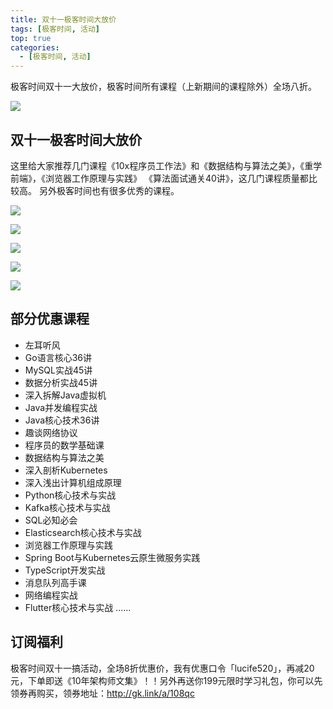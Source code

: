 ```yaml
---
title: 双十一极客时间大放价
tags: [极客时间, 活动]
top: true
categories:
  - [极客时间, 活动]
---
```


极客时间双十一大放价，极客时间所有课程（上新期间的课程除外）全场八折。

![](https://tva1.sinaimg.cn/large/006y8mN6ly1g8hnwfqvw2j30ve0oymzn.jpg)

<!-- more -->
## 双十一极客时间大放价

这里给大家推荐几门课程《10x程序员工作法》和《数据结构与算法之美》，《重学前端》，《浏览器工作原理与实践》 《算法面试通关40讲》，这几门课程质量都比较高。 另外极客时间也有很多优秀的课程。

![](https://tva1.sinaimg.cn/large/006y8mN6ly1g8hnts7ybbj30u01hdgpz.jpg)

![](https://tva1.sinaimg.cn/large/006y8mN6ly1g8hnp6g3wkj30u01hdn1q.jpg)

![](https://tva1.sinaimg.cn/large/006y8mN6ly1g8hnp76d9yj30u01hdaex.jpg)

![](https://tva1.sinaimg.cn/large/006y8mN6ly1g8hnp7sqwlj30u01hd78e.jpg)

![](https://tva1.sinaimg.cn/large/006y8mN6ly1g8hnp8q2p4j30u01hddkd.jpg)

## 部分优惠课程

- 左耳听风
- Go语言核心36讲
- MySQL实战45讲
- 数据分析实战45讲
- 深入拆解Java虚拟机
- Java并发编程实战
- Java核心技术36讲
- 趣谈网络协议
- 程序员的数学基础课
- 数据结构与算法之美
- 深入剖析Kubernetes
- 深入浅出计算机组成原理
- Python核心技术与实战
- Kafka核心技术与实战
- SQL必知必会
- Elasticsearch核心技术与实战
- 浏览器工作原理与实践
- Spring Boot与Kubernetes云原生微服务实践
- TypeScript开发实战
- 消息队列高手课
- 网络编程实战
- Flutter核心技术与实战
......

## 订阅福利

极客时间双十一搞活动，全场8折优惠价，我有优惠口令「lucife520」，再减20元，下单即送《10年架构师文集》！！另外再送你199元限时学习礼包，你可以先领券再购买，领券地址：http://gk.link/a/108qc

